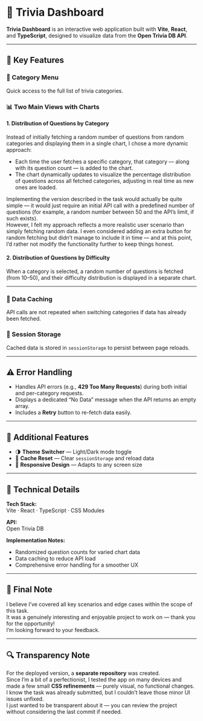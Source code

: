 # 🎯 Trivia Dashboard

**Trivia Dashboard** is an interactive web application built with **Vite**, **React**, and **TypeScript**, designed to visualize data from the **Open Trivia DB API**.

---

## 🚀 Key Features

### 🧭 Category Menu  
Quick access to the full list of trivia categories.

### 📊 Two Main Views with Charts

#### **1. Distribution of Questions by Category**
Instead of initially fetching a random number of questions from random categories and displaying them in a single chart, I chose a more dynamic approach:

- Each time the user fetches a specific category, that category — along with its question count — is added to the chart.  
- The chart dynamically updates to visualize the percentage distribution of questions across all fetched categories, adjusting in real time as new ones are loaded.  

Implementing the version described in the task would actually be quite simple — it would just require an initial API call with a predefined number of questions (for example, a random number between 50 and the API’s limit, if such exists).  
However, I felt my approach reflects a more realistic user scenario than simply fetching random data. I even considered adding an extra button for random fetching but didn’t manage to include it in time — and at this point, I’d rather not modify the functionality further to keep things honest.

#### **2. Distribution of Questions by Difficulty**
When a category is selected, a random number of questions is fetched (from 10–50), and their difficulty distribution is displayed in a separate chart.

---

### 💾 Data Caching  
API calls are not repeated when switching categories if data has already been fetched.

### 🧠 Session Storage  
Cached data is stored in `sessionStorage` to persist between page reloads.

---

## ⚠️ Error Handling

- Handles API errors (e.g., **429 Too Many Requests**) during both initial and per-category requests.  
- Displays a dedicated “No Data” message when the API returns an empty array.  
- Includes a **Retry** button to re-fetch data easily.

---

## 🧩 Additional Features

- 🌗 **Theme Switcher** — Light/Dark mode toggle  
- 🧹 **Cache Reset** — Clear `sessionStorage` and reload data  
- 📱 **Responsive Design** — Adapts to any screen size

---

## 🧠 Technical Details

**Tech Stack:**  
Vite · React · TypeScript · CSS Modules  

**API:**  
Open Trivia DB  

**Implementation Notes:**  
- Randomized question counts for varied chart data  
- Data caching to reduce API load  
- Comprehensive error handling for a smoother UX  

---

## 💬 Final Note

I believe I’ve covered all key scenarios and edge cases within the scope of this task.  
It was a genuinely interesting and enjoyable project to work on — thank you for the opportunity!  
I’m looking forward to your feedback.  

---

## 🔍 Transparency Note

For the deployed version, a **separate repository** was created.  
Since I’m a bit of a perfectionist, I tested the app on many devices and made a few small **CSS refinements** — purely visual, no functional changes.  
I know the task was already submitted, but I couldn’t leave those minor UI issues unfixed.  
I just wanted to be transparent about it — you can review the project without considering the last commit if needed.
